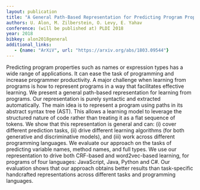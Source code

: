 ```yaml
---
layout: publication
title: "A General Path-Based Representation for Predicting Program Properties"
authors: U. Alon, M. Zilberstein, O. Levy, E. Yahav
conference: (will be published at) PLDI 2018
year: 2018
bibkey: alon2018general
additional_links:
   - {name: "ArXiV", url: "https://arxiv.org/abs/1803.09544"}
---
```

Predicting program properties such as names or expression types has a wide range of applications. It can ease the task of programming and increase programmer productivity. A major challenge when learning from programs is how to represent programs in a way that facilitates effective learning. 
We present a general path-based representation for learning from programs. Our representation is purely syntactic and extracted automatically. The main idea is to represent a program using paths in its abstract syntax tree (AST). This allows a learning model to leverage the structured nature of code rather than treating it as a flat sequence of tokens. 
We show that this representation is general and can: (i) cover different prediction tasks, (ii) drive different learning algorithms (for both generative and discriminative models), and (iii) work across different programming languages. 
We evaluate our approach on the tasks of predicting variable names, method names, and full types. We use our representation to drive both CRF-based and word2vec-based learning, for programs of four languages: JavaScript, Java, Python and C#. Our evaluation shows that our approach obtains better results than task-specific handcrafted representations across different tasks and programming languages.
